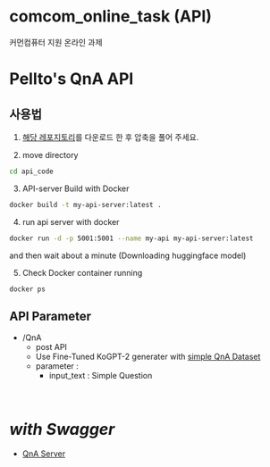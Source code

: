 # comcom_online_task (API)
커먼컴퓨터 지원 온라인 과제


# Pellto's QnA API

## 사용법
1. [해당 레포지토리](https://github.com/pellto/comcom_online_task)를 다운로드 한 후 압축을 풀어 주세요.

2. move directory
```bash
cd api_code
```

3. API-server Build with Docker
```bash
docker build -t my-api-server:latest .
```

4. run api server with docker
```bash
docker run -d -p 5001:5001 --name my-api my-api-server:latest
```
and then wait about a minute (Downloading huggingface model)

5. Check Docker container running
```
docker ps
```

## API Parameter
- /QnA
  - post API
  - Use Fine-Tuned KoGPT-2 generater with [simple QnA Dataset](https://github.com/songys/Chatbot_data)
  - parameter :
    - input_text : Simple Question
<br>


# *with Swagger*
- [QnA Server](http://203.246.112.132:25001)
